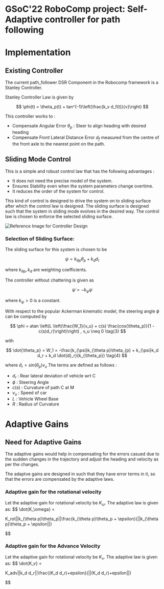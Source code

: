 # GSoC'22 RoboComp project: Self-Adaptive controller for path following

# Implementation


## Existing Controller

The current path_follower DSR Component in the Robocomp framework is a Stanley Controller. 

Stanley Controller Law is given by

$$ \phi(t) = \theta_p(t) +  tan^{-1}\left(\frac{k_v d_f(t)}{v}\right) $$


This controller works to  :

- Compensate Angular Error $\theta_p$ : Steer to align heading with desired heading
- Compensate Front Lateral Distance Error $d_f$ measured from the centre of the front axle to the nearest point on the path.

## Sliding Mode Control

This is a simple and robust control law that has the following advantages :

- It does not need the precise model of the system.
- Ensures Stability even when the system parameters change overtime.
- It reduces the order of the system for control.

This kind of control is designed to drive the system on to sliding surface after which the control law is designed. The sliding surface is designed such that the system in sliding mode evolves in the desired way. The control law is chosen to enforce the selected sliding surface. 

![Reference Image for Controller Design](./Media/Steering_img.png)

### Selection of Sliding Surface:

The sliding surface for this system is chosen to be

$$
\psi = k_{\theta p}\theta_p + k_dd_r \tag{1}
$$

where $k_{\theta p},k_d$ are weighting coefficients. 

The controller without chattering is given as 

$$
\dot{\psi} = - k_{\psi}\psi \tag{2}
$$

where $k_{\psi}>0$ is a constant.

With respect to the popular Ackerman kinematic model, the steering angle $\phi$  can be computed by 

$$
\phi = atan \left(L \left(\frac{W_1}{v_u} + c(s) \frac{cos(\theta_p)}{1 - c(s)d_r}\right)\right) , v_u \neq 0 \tag{3}
$$

with 

$$
\dot{\theta_p} = W_1 = -\frac{k_{\psi}k_{\theta p}\theta_{p} + k_{\psi}k_d d_r + k_d \dot{d}_r}{k_{\theta_p}} \tag{4}
$$

where $\dot{d}_r = sin(\theta_p)v_u$
The terms are defined as follows : 
- $d_r$ : Rear lateral deviation of vehicle wrt C
- $\phi$ : Steering Angle
- $c(s)$ : Curvature of path C at M
- $v_u$ : Speed of car
- $L$ : Vehicle Wheel Base
- $R$ : Radius of Curvature

# Adaptive Gains

## Need for Adaptive Gains

The adaptive gains would help in compensating for the errors casued due to the sudden changes in the trajectory and adjust the heading and velocity as per the changes.

The adaptve gains are designed in such that they have error terms in it, so that the errors are compensated by the adaptive laws.

### Adaptive gain for the rotational velocity

Let the adaptive gain for rotational velocity be $K_\omega$. The adaptive law is given as:
$$ 
\dot{K_\omega} = 

K_rot||k_{\theta p}\theta_p||\frac{k_{\theta p}\theta_p + \epsilon}{||k_{\theta p}\theta_p + \epsilon||}

$$

### Adaptive gain for the Advance Velocity

Let the adaptive gain for rotational velocity be $K_v$. The adaptive law is given as:
$$
\dot{K_v} = 

K_adv||k_d d_r||\frac{(K_d d_r)+epsilon}{||(K_d d_r)+epsilon||}

$$

